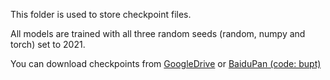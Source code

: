This folder is used to store checkpoint files.

All models are trained with all three random seeds (random, numpy and torch) set to 2021.

You can download checkpoints from [GoogleDrive](https://drive.google.com/drive/folders/1hr5XCnGAmrgvcI188sTv_2UvPdJxhiMD?usp=sharing) or [BaiduPan (code: bupt)](https://pan.baidu.com/s/1mHskv4vV4NwhgvvKVqtaeA)
